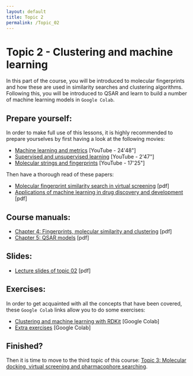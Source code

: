 ```yaml
---
layout: default
title: Topic 2
permalink: /Topic_02
---
```


# Topic 2 - Clustering and machine learning

In this part of the course, you will be introduced to molecular fingerprints and how these are used in similarity searches and clustering algorithms. Following this, you will be introduced to QSAR and learn to build a number of machine learning models in `Google Colab`.

## Prepare yourself:

In order to make full use of this lessons, it is highly recommended to prepare yourselves by first having a look at the following movies:

- <a href="https://www.youtube.com/watch?v=xK9wHHQfGYA&list=LL&index=1" target="_blank">Machine learning and metrics</a> [YouTube - 24'48"]
- <a href="https://www.youtube.com/watch?v=TJveOYsK6MY" target="_blank">Supervised and unsupervised learning</a> [YouTube - 2'47"]
- <a href="https://www.youtube.com/watch?v=kBk8HbjWwCw" target="_blank">Molecular strings and fingerprints</a> [YouTube - 17'25"]


Then have a thorough read of these papers:

- <a href="/Topic_02/Molecular-fingerprint-similarity-search-in-virtual-screening.pdf" download>Molecular fingerprint similarity search in virtual screening</a> [pdf]
- <a href="/Topic_02/Applications-of-machine-learning-in-drug-discovery-and-development.pdf" download>Applications of machine learning in drug discovery and development</a> [pdf]

## Course manuals:

- <a href="/Topic_02/4-Fingerprints,_molecular_similarity_and_clustering.pdf" download>Chapter 4: Fingerprints, molecular similarity and clustering</a> [pdf]
- <a href="/Topic_02/5-QSAR_models.pdf" download>Chapter 5: QSAR models</a> [pdf]

## Slides:

- <a href="/Topic_02/Slides_02.pdf" download>Lecture slides of topic 02</a> [pdf]

## Exercises:

In order to get acquainted with all the concepts that have been covered, these `Google Colab` links allow you to do some exercises:

- <a href="https://githubtocolab.com/UAMCAntwerpen/2040FBDBIC/blob/master/Topic_02/Clustering_and_machine_learning.ipynb" target="_blank">Clustering and machine learning with RDKit</a> [Google Colab]
- <a href="https://githubtocolab.com/UAMCAntwerpen/2040FBDBIC/blob/master/Topic_02/Topic_02_exercises.ipynb" target="_blank">Extra exercises</a> [Google Colab]


## Finished?

Then it is time to move to the third topic of this course: [Topic 3: Molecular docking, virtual screening and pharmacophore searching](/Topic_03).
